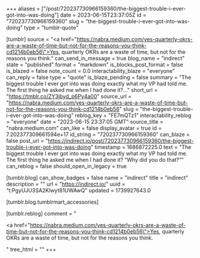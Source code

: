 +++
aliases = ["/post/720237730966159360/the-biggest-trouble-i-ever-got-into-was-doing"]
date = 2023-06-15T23:37:05Z
id = "720237730966159360"
slug = "the-biggest-trouble-i-ever-got-into-was-doing"
type = "tumblr-quote"

[tumblr]
source = "<a href=\"https://nabra.medium.com/yes-quarterly-okrs-are-a-waste-of-time-but-not-for-the-reasons-you-think-cd1214b0eb56\">Yes, quarterly OKRs are a waste of time, but not for the reasons you think.</a>"
can_send_in_message = true
blog_name = "indirect"
state = "published"
format = "markdown"
is_blocks_post_format = false
is_blazed = false
note_count = 0.0
interactability_blaze = "everyone"
can_reply = false
type = "quote"
is_blaze_pending = false
summary = "The biggest trouble I ever got into was doing exactly what my VP had told me. The first thing he asked me when I had done it?..."
short_url = "https://tmblr.co/ZY3jbyd_p6Py4a00"
source_url = "https://nabra.medium.com/yes-quarterly-okrs-are-a-waste-of-time-but-not-for-the-reasons-you-think-cd1214b0eb56"
slug = "the-biggest-trouble-i-ever-got-into-was-doing"
reblog_key = "FE7mQTz1"
interactability_reblog = "everyone"
date = "2023-06-15 23:37:05 GMT"
source_title = "nabra.medium.com"
can_like = false
display_avatar = true
id = 7.202377309661594e+17
id_string = "720237730966159360"
can_blaze = false
post_url = "https://indirect.io/post/720237730966159360/the-biggest-trouble-i-ever-got-into-was-doing"
timestamp = 1686872225.0
text = "The biggest trouble I ever got into was doing exactly what my VP had told me. The first thing he asked me when I had done it? “Why did you do that?”"
can_reblog = false
should_open_in_legacy = true

[tumblr.blog]
can_show_badges = false
name = "indirect"
title = "indirect"
description = ""
url = "https://indirect.io/"
uuid = "t:PgyUJU3SA2Klwyt81UWAwQ"
updated = 1739927643.0

[tumblr.blog.tumblrmart_accessories]

[tumblr.reblog]
comment = "<p><a href=\"https://nabra.medium.com/yes-quarterly-okrs-are-a-waste-of-time-but-not-for-the-reasons-you-think-cd1214b0eb56\">Yes, quarterly OKRs are a waste of time, but not for the reasons you think.</a></p>"
tree_html = ""
+++
